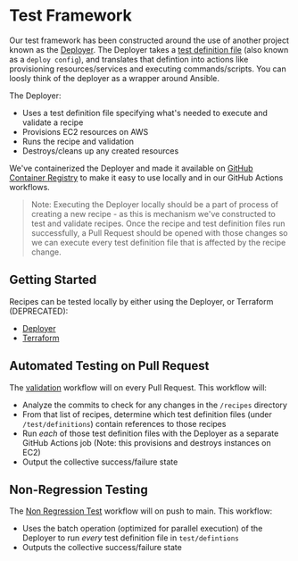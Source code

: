 # Test Framework

Our test framework has been constructed around the use of another project
known as the [Deployer](https://github.com/newrelic/demo-deployer). The Deployer
takes a [test definition file](https://github.com/newrelic/demo-deployer/tree/main/documentation/deploy_config)
(also known as a `deploy config`), and translates that defintion into actions
like provisioning resources/services and executing commands/scripts. You can loosly think
of the deployer as a wrapper around Ansible.

The Deployer:

* Uses a test definition file specifying what's needed to execute and validate a recipe
* Provisions EC2 resources on AWS
* Runs the recipe and validation
* Destroys/cleans up any created resources

We've containerized the Deployer and made it available on
[GitHub Container Registry](https://github.com/orgs/newrelic/packages/container/package/deployer)
to make it easy to use locally and in our GitHub Actions workflows.

>Note: Executing the Deployer locally should be a part of process of creating a new
>recipe - as this is mechanism we've constructed to test and validate recipes.
>Once the recipe and test definition files run successfully, a Pull Request
>should be opened with those changes so we can execute every test definition
>file that is affected by the recipe change.

## Getting Started

Recipes can be tested locally by either using the Deployer, or Terraform (DEPRECATED):

* [Deployer](local/deployer.md)
* [Terraform](local/terraform.md)

## Automated Testing on Pull Request

The [validation](../.github/workflows/validation.yaml) workflow will on every Pull Request. This workflow will:

* Analyze the commits to check for any changes in the `/recipes` directory
* From that list of recipes, determine which test definition files (under `/test/definitions`) contain references to those recipes
* Run _each_ of those test definition files with the Deployer as a separate GitHub Actions job (Note: this provisions and destroys instances on EC2)
* Output the collective success/failure state

## Non-Regression Testing

The [Non Regression Test](../.github/workflows/nonregression.yaml) workflow will on push to main. This workflow:

* Uses the batch operation (optimized for parallel execution) of the Deployer to run _every_ test definition file in `test/defintions`
* Outputs the collective success/failure state
